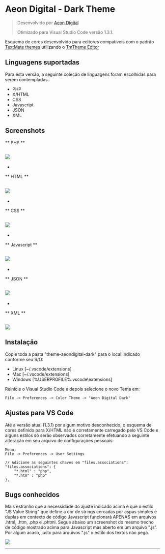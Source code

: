 # Aeon Digital - Dark Theme

> Desenvolvido por [Aeon Digital](http://aeondigital.com.br)
> 
> Otimizado para Visual Studio Code versão 1.3.1.

Esquema de cores desenvolvido para editores compatíveis com o padrão [TextMate themes](https://macromates.com) utilizando o [TmTheme Editor](http://tmtheme-editor.herokuapp.com)


## Linguagens suportadas
Para esta versão, a seguinte coleção de linguagens foram escolhidas para serem contempladas.


- PHP
- X/HTML
- CSS
- Javascript
- JSON
- XML



## Screenshots

** PHP **

![](https://github.com/AeonDigital/Code-Editor-Themes/raw/master/theme-aeondigital-dark/screenshots/screenshot_php.png)
-


-
** HTML **

![](https://github.com/AeonDigital/Code-Editor-Themes/raw/master/theme-aeondigital-dark/screenshots/screenshot_html.png)
-


-
** CSS **

![](https://github.com/AeonDigital/Code-Editor-Themes/raw/master/theme-aeondigital-dark/screenshots/screenshot_css.png)
-


-
** Javascript **

![](https://github.com/AeonDigital/Code-Editor-Themes/raw/master/theme-aeondigital-dark/screenshots/screenshot_js.png)
-


-
** JSON **

![](https://github.com/AeonDigital/Code-Editor-Themes/raw/master/theme-aeondigital-dark/screenshots/screenshot_json.png)
-


-
** XML **

![](https://github.com/AeonDigital/Code-Editor-Themes/raw/master/theme-aeondigital-dark/screenshots/screenshot_xml.png)
-



## Instalação
Copie toda a pasta "theme-aeondigital-dark" para o local indicado conforme seu S/O:

- Linux [~/.vscode/extensions]
- Mac [~/.vscode/extensions]
- Windows [%USERPROFILE%\.vscode\extensions]

Reinicie o Visual Studio Code e depois selecione o novo Tema em:

    File -> Preferences -> Color Theme -> "Aeon Digital Dark"



## Ajustes para VS Code
Até a versão atual (1.3.1) por algum motivo desconhecido, o esquema de cores definido para X/HTML não é corretamente carregado pelo VS Code e alguns estilos só serão observados corretamente efetuando a seguinte alteração em seu arquivo de configurações pessoais:

    Menu:
    File -> Preferences -> User Settings

    // Adicione as seguintes chaves em "files.associations":
    "files.associations": {
        "*.html" : "php",
        "*.htm" : "php"
    },



## Bugs conhecidos
Mais estranho que a necessidade do ajuste indicado acima é que o estilo "JS Value String" que define a cor de strings cercadas por aspas simples e duplas em contexto de código Javascript funcionará APENAS em arquivos .html, .htm, .php e .phtml.
Segue abaixo um screenshot do mesmo trecho de código mostrado acima para Javascript mas aberto em um arquivo ".js". Por algum acaso, justo para arquivos ".js" o estilo dos textos não pega.

![](https://github.com/AeonDigital/Code-Editor-Themes/raw/master/theme-aeondigital-dark/screenshots/screenshot_bug_01.png)





________________________________________________________________________________